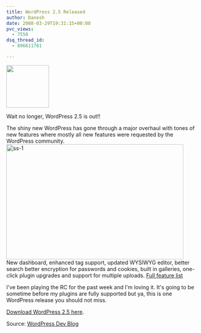 ```yaml
---
title: WordPress 2.5 Released
author: Danesh
date: 2008-03-29T19:31:15+00:00
pvc_views:
  - 7550
dsq_thread_id:
  - 896611781

---
```

<img loading="lazy" src="http://img212.imageshack.us/img212/1458/wp20squarebuttonhm5.gif" height="112" width="112" />

Wait no longer, WordPress 2.5 is out!!

The shiny new WordPress has gone through a major overhaul with tones of new features where mostly all new features were requested by the WordPress community.  
[<img loading="lazy" src="http://farm4.static.flickr.com/3225/2371962482_7bc1464d1a_o.png" alt="ss-1" border="0" height="303" width="466" />][1]  
New dashboard, enhanced tag support, updated WYSIWYG editor, better search better encryption for passwords and cookies, built in galleries, one-click plugin upgrades and support for multiple uploads. [Full feature list][2]

I've been playing the RC for the past week and I'm loving it. It's going to be sometime before my plugins are fully supported but ya, this is one WordPress release you should not miss.

[Download WordPress 2.5 here][3].

Source: [WordPress Dev Blog][2]

 [1]: http://www.flickr.com/photos/dannyportal/2371962482/ "ss-1 by vwvr9, on Flickr"
 [2]: http://wordpress.org/development/2008/03/wordpress-25-brecker/
 [3]: http://wordpress.org/download/